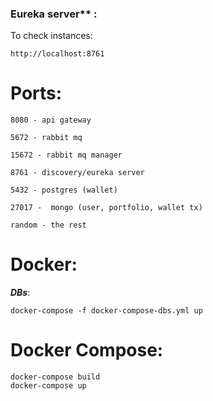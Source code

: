 
### Eureka server** :

To check instances:
```
http://localhost:8761
```


# Ports:

    8080 - api gateway

    5672 - rabbit mq
    
    15672 - rabbit mq manager

    8761 - discovery/eureka server
    
    5432 - postgres (wallet)
    
    27017 -  mongo (user, portfolio, wallet tx)
    
    random - the rest

# Docker:

***DBs***:
```
docker-compose -f docker-compose-dbs.yml up
```

# Docker Compose:

```
docker-compose build
docker-compose up
```
